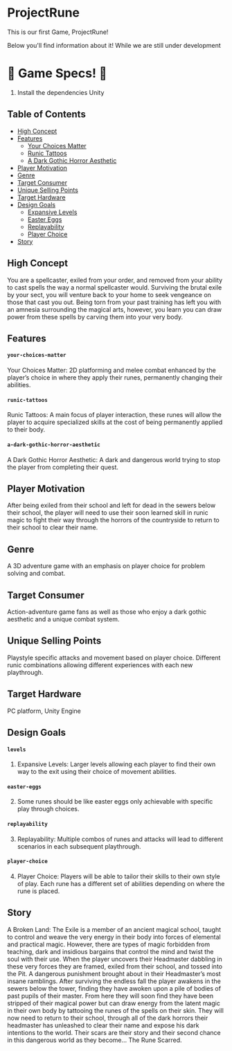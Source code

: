 # ProjectRune

This is our first Game, ProjectRune!

Below you'll find information about it!
While we are still under development 

# 🔴 Game Specs! 🔴

1) Install the dependencies
Unity

## Table of Contents

* [High Concept](#high-concept)
* [Features](#features)
  * [Your Choices Matter](#your-choices-matter)
  * [Runic Tattoos](#runic-tattoos)
  * [A Dark Gothic Horror Aesthetic](#a-dark-gothic-horror-aesthetic)
* [Player Motivation](#player-motivation)
* [Genre](#genre)
* [Target Consumer](#target-consumer)
* [Unique Selling Points](#unique-selling-points)
* [Target Hardware](#target-hardware)
* [Design Goals](#design-goals)
    * [Expansive Levels](#levels)
    * [Easter Eggs](#easter-eggs)
    * [Replayability](#replayability)
    * [Player Choice](#player-choice)
* [Story](#Story)

## High Concept

You are a spellcaster, exiled from your order, and removed from your ability to cast spells the way a normal spellcaster would. Surviving the brutal exile by your sect, you will venture back to your home to seek vengeance on those that cast you out. Being torn from your past training has left you with an amnesia surrounding the magical arts, however,  you learn you can draw power from these spells by carving them into your very body.

## Features

#### `your-choices-matter`
Your Choices Matter: 2D platforming and melee combat enhanced by the player’s choice in where they apply their runes, permanently changing their abilities.

#### `runic-tattoos`
Runic Tattoos: A main focus of player interaction, these runes will allow the player to acquire specialized skills at the cost of being permanently applied to their body.

#### `a-dark-gothic-horror-aesthetic`
A Dark Gothic Horror Aesthetic: A dark and dangerous world trying to stop the player from completing their quest.

## Player Motivation

After being exiled from their school and left for dead in the sewers below their school, the player will need to use their soon learned skill in runic magic to fight their way through the horrors of the countryside to return to their school to clear their name.

## Genre

A 3D adventure game with an emphasis on player choice for problem solving and combat.

## Target Consumer

Action-adventure game fans as well as those who enjoy a dark gothic aesthetic and a unique combat system.

## Unique Selling Points

Playstyle specific attacks and movement based on player choice.
Different runic combinations allowing different experiences with each new playthrough.


## Target Hardware

PC platform, Unity Engine

## Design Goals

#### `levels`
1. Expansive Levels: Larger levels allowing each player to find their own way to the exit using their choice of movement abilities.
#### `easter-eggs`
2. Some runes should be like easter eggs only achievable with specific play through choices.
#### `replayability`
3. Replayability: Multiple combos of runes and attacks will lead to different scenarios in each subsequent playthrough.
#### `player-choice`
4. Player Choice: Players will be able to tailor their skills to their own style of play. Each rune has a different set of abilities depending on where the rune is placed.

## Story

A Broken Land: The Exile is a member of an ancient magical school, taught to control and weave the very energy in their body into forces of elemental and practical magic. However, there are types of magic forbidden from teaching, dark and insidious bargains that control the mind and twist the soul with their use. When the player uncovers their Headmaster dabbling in these very forces they are framed, exiled from their school, and tossed into the Pit. A dangerous punishment brought about in their Headmaster’s most insane ramblings. After surviving the endless fall the player awakens in the sewers below the tower, finding they have awoken upon a pile of bodies of past pupils of their master. From here they will soon find they have been stripped of their magical power but can draw energy from the latent magic in their own body by tattooing the runes of the spells on their skin. They will now need to return to their school, through all of the dark horrors their headmaster has unleashed to clear their name and expose his dark intentions to the world. Their scars are their story and their second chance in this dangerous world as they become… The Rune Scarred.
